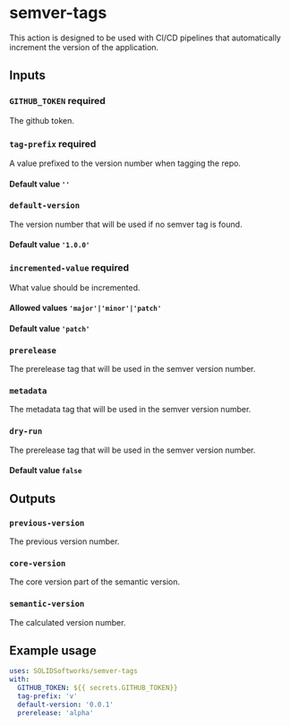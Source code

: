 # semver-tags

This action is designed to be used with CI/CD pipelines that automatically increment the version of the application.

## Inputs

### `GITHUB_TOKEN` **required** 
The github token.

### `tag-prefix` **required** 
A value prefixed to the version number when tagging the repo. 
#### Default value `''`

### `default-version`
The version number that will be used if no semver tag is found.
#### Default value `'1.0.0'`

### `incremented-value` **required** 
What value should be incremented. 
#### Allowed values `'major'|'minor'|'patch'` 
#### Default value `'patch'`

### `prerelease`
The prerelease tag that will be used in the semver version number.

### `metadata`
The metadata tag that will be used in the semver version number.

### `dry-run`
The prerelease tag that will be used in the semver version number.
#### Default value `false`

## Outputs

### `previous-version`
The previous version number.

### `core-version`
The core version part of the semantic version.

### `semantic-version`
The calculated version number.

## Example usage
```yaml
uses: SOLIDSoftworks/semver-tags
with:
  GITHUB_TOKEN: ${{ secrets.GITHUB_TOKEN}}
  tag-prefix: 'v'
  default-version: '0.0.1'
  prerelease: 'alpha'
```